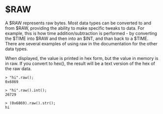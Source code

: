 # $RAW
A $RAW represents raw bytes. Most data types can be converted to and from $RAW, providing the ability to make specific tweaks to data. For example, this is how time addition/subtraction is performed - by converting the $TIME into $RAW and then into an $INT, and than back to a $TIME. There are several examples of using raw in the documentation for the other data types.

When displayed, the value is printed in hex form, but the value in memory is in raw. If you convert to hex(), the result will be a text version of the hex of the raw data.

```
> "hi".raw();
0x6869

> "hi".raw().int();
26729

> (0x6869).raw().str();
hi
```
